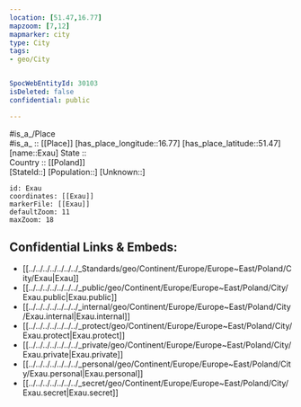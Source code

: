 ```yaml
---
location: [51.47,16.77] 
mapzoom: [7,12] 
mapmarker: city 
type: City
tags:
- geo/City


SpocWebEntityId: 30103
isDeleted: false
confidential: public

---
```

#is_a_/Place  
#is_a_ :: [[Place]] 
[has_place_longitude::16.77] 
[has_place_latitude::51.47] 
[name::Exau] 
State ::  
Country :: [[Poland]]  
[StateId::] 
[Population::] 
[Unknown::] 


```leaflet
id: Exau
coordinates: [[Exau]] 
markerFile: [[Exau]] 
defaultZoom: 11 
maxZoom: 18
```


## Confidential Links & Embeds: 
- [[../../../../../../../_Standards/geo/Continent/Europe/Europe~East/Poland/City/Exau|Exau]] 
- [[../../../../../../../_public/geo/Continent/Europe/Europe~East/Poland/City/Exau.public|Exau.public]] 
- [[../../../../../../../_internal/geo/Continent/Europe/Europe~East/Poland/City/Exau.internal|Exau.internal]] 
- [[../../../../../../../_protect/geo/Continent/Europe/Europe~East/Poland/City/Exau.protect|Exau.protect]] 
- [[../../../../../../../_private/geo/Continent/Europe/Europe~East/Poland/City/Exau.private|Exau.private]] 
- [[../../../../../../../_personal/geo/Continent/Europe/Europe~East/Poland/City/Exau.personal|Exau.personal]] 
- [[../../../../../../../_secret/geo/Continent/Europe/Europe~East/Poland/City/Exau.secret|Exau.secret]] 
